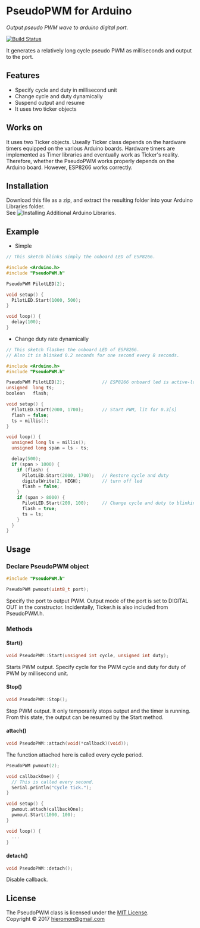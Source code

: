 # PseudoPWM for Arduino
*Output pseudo PWM wave to arduino digital port.*

[![Build Status](https://travis-ci.org/Hieromon/PseudoPWM.svg?branch=master)](https://travis-ci.org/Hieromon/PseudoPWM)

It generates a relatively long cycle pseudo PWM as milliseconds and output to the port.

## Features

* Specify cycle and duty in millisecond unit
* Change cycle and duty dynamically
* Suspend output and resume
* It uses two ticker objects

## Works on

It uses two Ticker objects. Useally Ticker class depends on the hardware timers equipped on the various Arduino boards. Hardware timers are implemented as Timer libraries and eventually work as Ticker's reality.
Therefore, whether the PseudoPWM works properly depends on the Arduino board. However, ESP8266 works correctly.

## Installation

Download this file as a zip, and extract the resulting folder into your Arduino Libraries folder.  
See ![Installing Additional Arduino Libraries](https://www.arduino.cc/en/Guide/Libraries).

## Example
- Simple
```c++
// This sketch blinks simply the onboard LED of ESP8266.

#include <Arduino.h>
#include "PseudoPWM.h"

PseudoPWM PilotLED(2);

void setup() {
  PilotLED.Start(1000, 500);
}

void loop() {
  delay(100);
}
```

- Change duty rate dynamically
```c++
// This sketch flashes the onboard LED of ESP8266.
// Also it is blinked 0.2 seconds for one second every 8 seconds.

#include <Arduino.h>
#include "PseudoPWM.h"

PseudoPWM PilotLED(2);              // ESP8266 onboard led is active-low
unsigned  long ts;
boolean   flash;

void setup() {
  PilotLED.Start(2000, 1700);       // Start PWM, lit for 0.3[s]
  flash = false;
  ts = millis(); 
}

void loop() {
  unsigned long ls = millis();
  unsigned long span = ls - ts;

  delay(500);
  if (span > 1000) {
    if (flash) {
      PilotLED.Start(2000, 1700);   // Restore cycle and duty
      digitalWrite(2, HIGH);        // turn off led
      flash = false;
    }
    if (span > 8000) {
      PilotLED.Start(200, 100);     // Change cycle and duty to blinking 0.2[s]
      flash = true;
      ts = ls;
    }
  }
}
```

## Usage

### Declare PseudoPWM object
```c++
#include "PseudoPWM.h"

PseudoPWM pwmout(uint8_t port);
```
Specify the port to output PWM. Output mode of the port is set to DIGITAL OUT in the constructor.
Incidentally, Ticker.h is also included from PseudoPWM.h.

### Methods

#### Start()
```c++
void PseudoPWM::Start(unsigned int cycle, unsigned int duty);
```
Starts PWM output. Specify cycle for the PWM cycle and duty for  duty of PWM by millisecond unit.

#### Stop()
```c++
void PseudoPWM::Stop();
```
Stop PWM output. It only temporarily stops output and the timer is running. From this state, the output can be resumed by the Start method.

#### attach()
```c++
void PseudoPWM::attach(void(*callback)(void));
```
The function attached here is called every cycle period. 
```c++
PseudoPWM pwmout(2);

void callbackOne() {
  // This is called every second. 
  Serial.println("Cycle tick.");
}

void setup() {
  pwmout.attach(callbackOne);
  pwmout.Start(1000, 100);
}

void loop() {
  ...
}
```
#### detach()
```c++
void PseudoPWM::detach();
```
Disable callback.

License
-----------
The PseudoPWM class is licensed under the [MIT License](LICENSE.md).  
Copyright &copy; 2017 hieromon@gmail.com
